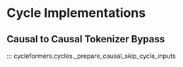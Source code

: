 # Cycle Implementations

## Causal to Causal Tokenizer Bypass

::: cycleformers.cycles._prepare_causal_skip_cycle_inputs